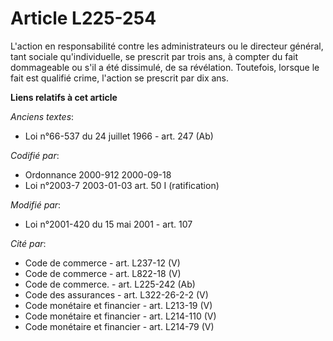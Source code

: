 # Article L225-254

L'action en responsabilité contre les administrateurs ou le directeur général, tant sociale qu'individuelle, se prescrit par
trois ans, à compter du fait dommageable ou s'il a été dissimulé, de sa révélation. Toutefois, lorsque le fait est qualifié
crime, l'action se prescrit par dix ans.

**Liens relatifs à cet article**

_Anciens textes_:

  - Loi n°66-537 du 24 juillet 1966 - art. 247 (Ab)

_Codifié par_:

  - Ordonnance 2000-912 2000-09-18
  - Loi n°2003-7 2003-01-03 art. 50 I (ratification)

_Modifié par_:

  - Loi n°2001-420 du 15 mai 2001 - art. 107

_Cité par_:

  - Code de commerce - art. L237-12 (V)
  - Code de commerce - art. L822-18 (V)
  - Code de commerce. - art. L225-242 (Ab)
  - Code des assurances - art. L322-26-2-2 (V)
  - Code monétaire et financier - art. L213-19 (V)
  - Code monétaire et financier - art. L214-110 (V)
  - Code monétaire et financier - art. L214-79 (V)
